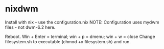# nixdwm
Install with nix - use the configuration.nix
NOTE: Configuration uses mydwm files - not dwm-6.2 here.

Reboot. Win + Enter = terminal; win + p = dmenu; win + w = close
Change filesystem.sh to executable (chmod +x filesystem.sh) and run.
